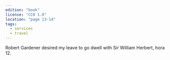 ```yaml
---
edition: "book"
license: "CC0 1.0"
location: "page 13-14"
tags:
  - services
  - travel
---
```

Robert Gardener desired my leave to go dwell
with Sir William Herbert, hora 12.
